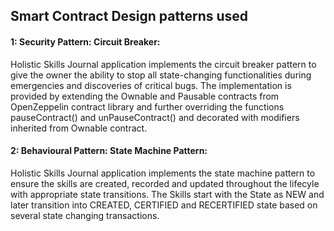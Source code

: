 ## Smart Contract Design patterns used
 
#### 1: Security Pattern: Circuit Breaker:
Holistic Skills Journal application implements the circuit breaker pattern to give the owner the ability to stop all state-changing functionalities during emergencies and discoveries of critical bugs.
The implementation is provided by extending the Ownable and Pausable contracts from OpenZeppelin contract library and further overriding the functions pauseContract() and unPauseContract() and decorated with modifiers inherited from Ownable contract.


#### 2: Behavioural Pattern: State Machine Pattern:
Holistic Skills Journal application implements the state machine pattern to ensure the skills are created, recorded and updated throughout the lifecyle with appropriate state transitions. 
The Skills start with the State as NEW and later transition into CREATED, CERTIFIED and RECERTIFIED state based on several state changing transactions.